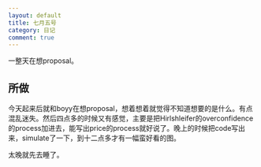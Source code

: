 ```yaml
---
layout: default
title: 七月五号
category: 日记
comment: true
---
```

一整天在想proposal。
## 所做

今天起来后就和boyy在想proposal，想着想着就觉得不知道想要的是什么。有点混乱迷失。然后四点多的时候又有感觉，主要是把Hirlshleifer的overconfidence的process加进去，能写出price的process就好说了。晚上的时候把code写出来，simulate了一下，到十二点多才有一幅蛮好看的图。

太晚就先去睡了。